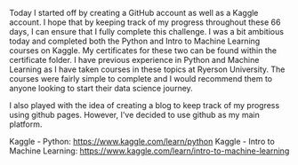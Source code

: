 Today I started off by creating a GitHub account as well as a Kaggle account. I hope that by keeping track of my progress throughout these 66 days, I can ensure that I 
fully complete this challenge.
I was a bit ambitious today and completed both the Python and Intro to Machine Learning courses on Kaggle. My certificates for these two can be found within the certificate folder.
I have previous experience in Python and Machine Learning as I have taken courses in these topics at Ryerson University. The courses were fairly simple to complete and I would 
recommend them to anyone looking to start their data science journey. 

I also played with the idea of creating a blog to keep track of my progress using github pages. However, I've decided to use github as my main platform. 

Kaggle - Python: https://www.kaggle.com/learn/python
Kaggle - Intro to Machine Learning: https://www.kaggle.com/learn/intro-to-machine-learning

